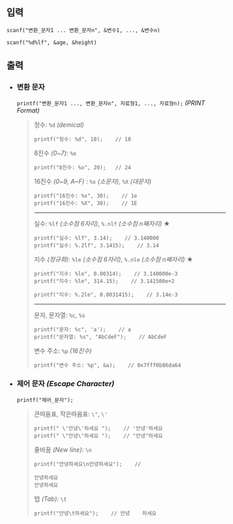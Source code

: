## 입력
`scanf("변환_문자1 ... 변환_문자n", &변수1, ..., &변수n)`
```angular2html
scanf("%d%lf", &age, &height)
```

## 출력

+ ### 변환 문자
  `printf("변환_문자1 ..., 변환_문자n", 자료형1, ..., 자료형n);` *(PRINT Format)*
  >정수: `%d` *(demical)*
  >```
  >printf("정수: %d", 10);    // 10
  >```
  >
  >8진수 *(0~7)*: `%o`
  >```
  >printf("8진수: %o", 20);   // 24
  >```
  >
  >16진수 *(0~9, A~F)* : `%x` *(소문자)*, `%X` *(대문자)*
  >```
  >printf("16진수: %x", 30);    // 1e
  >printf("16진수: %X", 30);    // 1E
  >```
  >---
  >실수: `%lf` *(소수점 6자리)*, `%.nlf` *(소수점 n째자리)* ★
  >```
  >printf("실수: %lf", 3.14);    // 3.140000
  >printf("실수: %.2lf", 3.1415);    // 3.14
  >```
  >
  >지수 *(정규화)*: `%le` *(소수점 6자리)*, `%.nle` *(소수점 n째자리)* ★
  >```
  >printf("지수: %le", 0.00314);    // 3.140000e-3
  >printf("지수: %le", 314.15);    // 3.141500e+2
  >
  >printf("지수: %.2le", 0.0031415);    // 3.14e-3
  >```
  >---
  >문자, 문자열: `%c`, `%s`
  >```
  >printf("문자: %c", 'a');    // a
  >printf("문자열: %s", "AbCdeF");    // AbCdeF
  >```
  >
  >변수 주소: `%p` *(16진수)*
  >```
  >printf("변수 주소: %p", &a);    // 0x7fff0b86da64
  >```

+ ### 제어 문자 *(Escape Character)*
  `printf("제어_문자");`
  
  >큰따옴표, 작은따옴표: `\"`, `\'`
  >```
  >printf(" \'안녕\'하세요 ");    // '안녕'하세요
  >printf(" \"안녕\"하세요 ");    // "안녕"하세요
  >```
  >
  >줄바꿈 *(New line)*: `\n`
  >```
  >printf("안녕하세요\n안녕하세요");    //
  >
  >안녕하세요
  >안녕하세요
  >```
  >
  >탭 *(Tab)*: `\t`
  >```
  >printf("안녕\t하세요");    // 안녕    하세요
  >```
